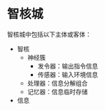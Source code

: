# 智核城

智核城中包括以下主体或客体：

- 智核
	- 神经簇
		- 发令器：输出指令信息
		- 传感器：输入环境信息
	- 处理器：信息分解组合
	- 记忆器：信息临时存储
- 信息


